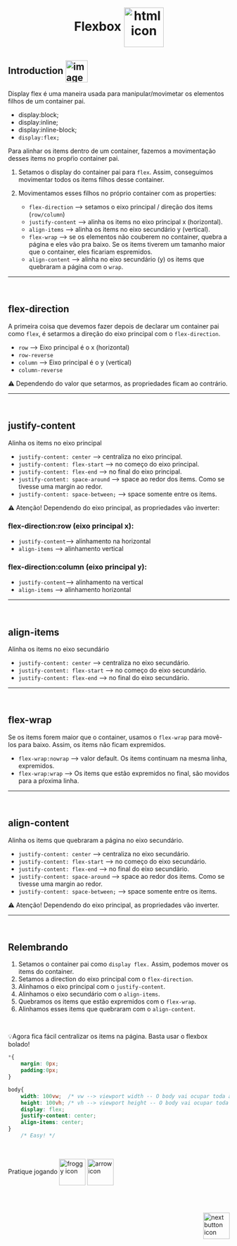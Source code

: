 <h1 align="center">
    Flexbox
    <img src="https://cdn-icons-png.flaticon.com/512/210/210561.png" alt="html icon" width="90px" align="center" >
</h1>

## Introduction <img src="https://cdn-icons-png.flaticon.com/512/1436/1436664.png" alt="imagem" width="50px" align="center">

Display flex é uma maneira usada para manipular/movimetar os elementos filhos de um container pai.

- display:block;
- display:inline;
- display:inline-block;
- `display:flex;`

Para alinhar os items dentro de um container, fazemos a movimentação desses items no propŕio container pai.

1. Setamos o display do container pai para `flex`. Assim, conseguimos movimentar todos os items filhos desse container.
2. Movimentamos esses filhos no próprio container com as properties:

   - `flex-direction` --> setamos o eixo principal / direção dos items (`row/column`)
   - `justify-content` --> alinha os items no eixo principal x (horizontal).
   - `align-items` --> alinha os items no eixo secundário y (vertical).
   - `flex-wrap` --> se os elementos não couberem no container, quebra a página e eles vão pra baixo. Se os items tiverem um tamanho maior que o container, eles ficariam espremidos.
   - `align-content` --> alinha no eixo secundário (y) os items que quebraram a página com o `wrap`.

<hr>
<br> 

## flex-direction
A primeira coisa que devemos fazer depois de declarar um container pai como `flex`, é setarmos a direção do eixo principal com o `flex-direction`.

- `row` --> Eixo principal é o x (horizontal)
- `row-reverse`
- `column` --> Eixo principal é o y (vertical)
- `column-reverse`


:warning: Dependendo do valor que setarmos, as propriedades ficam ao contrário.

<hr>
<br>

## justify-content
Alinha os items no eixo principal

- `justify-content: center` --> centraliza no eixo principal.
- `justify-content: flex-start` --> no começo do eixo principal.
- `justify-content: flex-end` --> no final do eixo principal.
- `justify-content: space-around` --> space ao redor dos items. Como se tivesse uma margin ao redor.
- `justify-content: space-between;` --> space somente entre os items.


:warning: Atenção! Dependendo do eixo principal, as propriedades vão inverter:

### flex-direction:row (eixo principal x):
- `justify-content`--> alinhamento na horizontal
- `align-items` --> alinhamento vertical

### flex-direction:column (eixo principal y):
- `justify-content`--> alinhamento na vertical
- `align-items` --> alinhamento horizontal


<hr>
<br>

## align-items
Alinha os items no eixo secundário

- `justify-content: center` --> centraliza no eixo secundário.
- `justify-content: flex-start` --> no começo do eixo secundário.
- `justify-content: flex-end` --> no final do eixo secundário.

<hr>
<br>

## flex-wrap
Se os items forem maior que o container, usamos o `flex-wrap` para movê-los para baixo. Assim, os items não ficam expremidos.

- `flex-wrap:nowrap` --> valor default. Os items continuam na mesma linha, expremidos.
- `flex-wrap:wrap` --> Os items que estão expremidos no final, são movidos para a pŕoxima linha.

<hr>
<br>

## align-content
Alinha os items que quebraram a página no eixo secundário.

- `justify-content: center` --> centraliza no eixo secundário.
- `justify-content: flex-start` --> no começo do eixo secundário.
- `justify-content: flex-end` --> no final do eixo secundário.
- `justify-content: space-around` --> space ao redor dos items. Como se tivesse uma margin ao redor.
- `justify-content: space-between;` --> space somente entre os items.

:warning: Atenção! Dependendo do eixo principal, as propriedades vão inverter.

<hr>
<br>

## Relembrando

1. Setamos o container pai como `display flex.` Assim, podemos mover os items do container.
2. Setamos a direction do eixo principal com o `flex-direction`.
3. Alinhamos o eixo principal com o `justify-content`.
4. Alinhamos o eixo secundário com o `align-items`.
5. Quebramos os items que estão expremidos com o `flex-wrap`.
6. Alinhamos esses items que quebraram  com o `align-content`.

<br>

:bulb:Agora fica fácil centralizar os items na página. Basta usar o flexbox bolado!

```css
*{
    margin: 0px;
    padding:0px;
}

body{
    width: 100vw;  /* vw --> viewport width -- O body vai ocupar toda a width da tela */
    height: 100vh; /* vh --> viewport height -- O body vai ocupar toda o height da tela */
    display: flex;
    justify-content: center;
    align-items: center;
}
    /* Easy! */
```

<br>

Pratique jogando <a href="https://flexboxfroggy.com/"><img src="https://cdn.iconscout.com/icon/free/png-512/frog-face-animal-aquatic-33968.png?f=avif&w=256" alt="froggy icon" width="60px" align="center"></a> <img src="https://files.softicons.com/download/web-icons/stock-web-icons-by-snap2objects/png/128/arrow2.png" alt="arrow icon" width="60px" align="center"> 


<br>
<br>

<!-- Next page button-->
[<img src="https://cdn-icons-png.flaticon.com/512/5553/5553581.png" alt="next button icon" width="60px" align="right">](../5.css_variables/css_variables.md)
